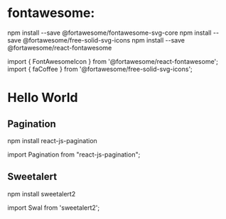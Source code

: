 # fontawesome:

npm install --save @fortawesome/fontawesome-svg-core
npm install --save @fortawesome/free-solid-svg-icons
npm install --save @fortawesome/react-fontawesome


import { FontAwesomeIcon } from '@fortawesome/react-fontawesome';
import { faCoffee } from '@fortawesome/free-solid-svg-icons';


  <div>
      <h1>Hello World</h1>
      <FontAwesomeIcon icon={faCoffee} />
      </div>


## Pagination
npm install react-js-pagination

import Pagination from "react-js-pagination";

## Sweetalert
npm install sweetalert2

import Swal from 'sweetalert2';

